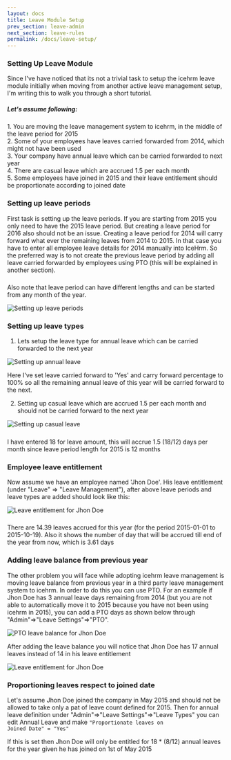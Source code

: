 ```yaml
---
layout: docs
title: Leave Module Setup
prev_section: leave-admin
next_section: leave-rules
permalink: /docs/leave-setup/
---
```


### Setting Up Leave Module

Since I've have noticed that its not a trivial task to setup the icehrm leave module initially when moving from another 
active leave management setup, I'm writing this to walk you through a short tutorial.

<div class="note info">
  <h5>Let's assume following:</h5>
  <p>
  1. You are moving the leave management system to icehrm, in the middle of the leave period for 2015<br/>
  2. Some of your employees have leaves carried forwarded from 2014, which might not have been used<br/>
  3. Your company have annual leave which can be carried forwarded to next year<br/>
  4. There are casual leave which are accrued 1.5 per each month<br/>
  5. Some employees have joined in 2015 and their leave entitlement should be proportionate according to joined date<br/>
  </p>
</div>



### Setting up leave periods

First task is setting up the leave periods. If you are starting from 2015 you only need to have the 2015 leave period.
But creating a leave period for 2016 also should not be an issue. Creating a leave period for 2014 will carry forward
what ever the remaining leaves from 2014 to 2015. In that case you have to enter all employee leave details for 2014 
manually into IceHrm. So the preferred way is to not create the previous leave period by adding all leave carried forwarded 
by employees using PTO (this will be explained in another section).


<div class="note warning">
  <h5></h5>
  <p>Also note that leave period can have different lengths and can be started from any month of the year.</p>
</div>


![Setting up leave periods](https://icehrm.s3.amazonaws.com/images/blog-images/leave-periods.png)

### Setting up leave types


1. Lets setup the leave type for annual leave which can be carried forwarded to the next year


![Setting up annual leave](https://icehrm.s3.amazonaws.com/images/blog-images/adding-annual-leave.png)

Here I've set leave carried forward to 'Yes' and carry forward percentage to 100% so all the remaining annual leave of
this year will be carried forward to the next.

2. Setting up casual leave which are accrued 1.5 per each month and should not be carried forward to the next year


![Setting up casual leave](https://icehrm.s3.amazonaws.com/images/blog-images/casual-leave-setup.png)

<div class="note info">
  <h5></h5>
  <p>
  I have entered 18 for leave amount, this will accrue 1.5 (18/12) days per month since leave period length for 2015 is 12 months
  </p>
</div>




### Employee leave entitlement

Now assume we have an employee named 'Jhon Doe'. His leave entitlement (under "Leave" => 
"Leave Management"), after above leave periods and leave types are added should look like this:

![Leave entitlement for Jhon Doe](https://icehrm.s3.amazonaws.com/images/blog-images/leave-entitlement1.png)

<div class="note info">
  <h5></h5>
  <p>
  There are 14.39 leaves accrued for this year (for the period 2015-01-01 to 2015-10-19). Also it shows the number of day
  that will be accrued till end of the year from now, which is 3.61 days
  </p>
</div>



### Adding leave balance from previous year

The other problem you will face while adopting icehrm leave management is moving leave balance from previous year in a
third party leave management system to icehrm. In order to do this you can use PTO. For an example if Jhon Doe has 3 annual
leave days remaining from 2014 (but you are not able to automatically move it to 2015 because you have not been using icehrm
in 2015), you can add a PTO days as shown below through "Admin"=>"Leave Settings"=>"PTO".


![PTO leave balance for Jhon Doe](https://icehrm.s3.amazonaws.com/images/blog-images/pto1.png)

After adding the leave balance you will notice that Jhon Doe has 17 annual leaves instead of 14 in his leave entitlement


![Leave entitlement for Jhon Doe](https://icehrm.s3.amazonaws.com/images/blog-images/leave-entitlement2.png)

### Proportioning leaves respect to joined date

Let's assume Jhon Doe joined the company in May 2015 and should not be allowed to take only a pat of leave count defined for 2015.
Then for annual leave definition under "Admin"=>"Leave Settings"=>"Leave Types" you can edit Annual Leave and make 
<code>"Proportionate leaves on Joined Date" = "Yes"</code>

If this is set then Jhon Doe will only be entitled for 18 * (8/12) annual leaves for the year given he has joined on 1st of May 2015

